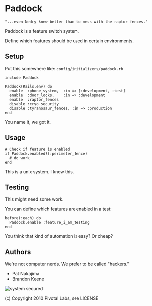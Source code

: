 # Paddock

    "...even Nedry knew better than to mess with the raptor fences."

Paddock is a feature switch system.

Define which features should be used in certain environments.

## Setup

Put this somewhere like: `config/initializers/paddock.rb`

    include Paddock

    Paddock(Rails.env) do
      enable  :phone_system,  :in => [:development, :test]
      enable  :door_locks,    :in => :development
      enable  :raptor_fences
      disable :cryo_security
      disable :tyranosaur_fences, :in => :production
    end

You name it, we got it.

## Usage

    # Check if feature is enabled
    if Paddock.enabled?(:perimeter_fence)
      # do work
    end

This is a unix system. I know this.

## Testing

This might need some work.

You can define which features are enabled in a test:

    before(:each) do
      Paddock.enable :feature_i_am_testing
    end

You think that kind of automation is easy? Or cheap?

## Authors

We're not computer nerds. We prefer to be called "hackers."

* Pat Nakajima
* Brandon Keene

![system secured](http://ak2.static.dailymotion.com/static/video/024/680/8086420:jpeg_preview_large.jpg)

(c) Copyright 2010 Pivotal Labs, see LICENSE
